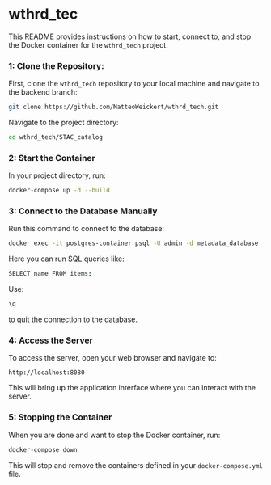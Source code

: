 # wthrd_tec

This README provides instructions on how to start, connect to, and stop the Docker container for the `wthrd_tech` project.

### 1: Clone the Repository:
First, clone the `wthrd_tech` repository to your local machine and navigate to the backend branch:
```bash
git clone https://github.com/MatteoWeickert/wthrd_tech.git
```
Navigate to the project directory:
```bash
cd wthrd_tech/STAC_catalog
```

### 2: Start the Container

In your project directory, run:

```bash
docker-compose up -d --build
```

### 3: Connect to the Database Manually

Run this command to connect to the database:

```bash
docker exec -it postgres-container psql -U admin -d metadata_database
```

Here you can run SQL queries like:

```bash
SELECT name FROM items;
```

Use:

```bash
\q
```

to quit the connection to the database.

### 4: Access the Server

To access the server, open your web browser and navigate to:

```
http://localhost:8080
```

This will bring up the application interface where you can interact with the server.

### 5: Stopping the Container

When you are done and want to stop the Docker container, run:

```bash
docker-compose down
```

This will stop and remove the containers defined in your `docker-compose.yml` file.
